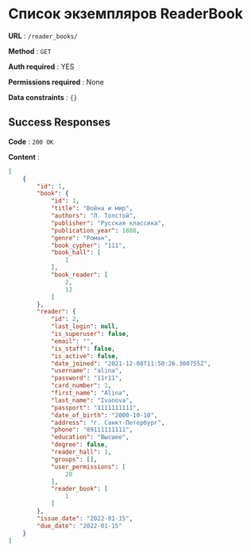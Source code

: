# Список экземпляров ReaderBook

**URL** : `/reader_books/`

**Method** : `GET`

**Auth required** : YES

**Permissions required** : None

**Data constraints** : `{}`

## Success Responses

**Code** : `200 OK`

**Content** : 

```json
[
    {
        "id": 1,
        "book": {
            "id": 1,
            "title": "Война и мир",
            "authors": "Л. Толстой",
            "publisher": "Русская классика",
            "publication_year": 1888,
            "genre": "Роман",
            "book_cypher": "111",
            "book_hall": [
                1
            ],
            "book_reader": [
                2,
                12
            ]
        },
        "reader": {
            "id": 2,
            "last_login": null,
            "is_superuser": false,
            "email": "",
            "is_staff": false,
            "is_active": false,
            "date_joined": "2021-12-08T11:50:26.300755Z",
            "username": "alina",
            "password": "11r11",
            "card_number": 1,
            "first_name": "Alina",
            "last_name": "Ivanova",
            "passport": "1111111111",
            "date_of_birth": "2000-10-10",
            "address": "г. Санкт-Петербург",
            "phone": "89111111111",
            "education": "Высшее",
            "degree": false,
            "reader_hall": 1,
            "groups": [],
            "user_permissions": [
                20
            ],
            "reader_book": [
                1
            ]
        },
        "issue_date": "2022-01-15",
        "due_date": "2022-01-15"
    }
]
```

